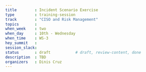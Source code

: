 ```yaml
---
title        : Incident Scenario Exercise
type         : training-session
track        : "CISO and Risk Management"
topics       : 
when_week    : two
when_day     : 10th - Wednesday
when_time    : WS-3
hey_summit   : 
session_slack:
status       : draft           # draft, review-content, done
description  : TBD
organizers   : Dinis Cruz
---
```


### 
